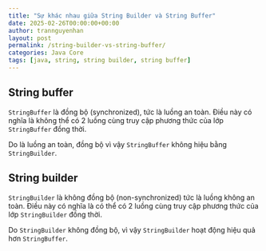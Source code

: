 ```yaml
---
title: "Sự khác nhau giữa String Builder và String Buffer"
date: 2025-02-26T00:00:00+00:00
author: trannguyenhan
layout: post
permalink: /string-builder-vs-string-buffer/
categories: Java Core
tags: [java, string, string builder, string buffer]
---
```


## String buffer

`StringBuffer` là đồng bộ (synchronized), tức là luồng an toàn. Điều này có nghĩa là không thể có 2 luồng cùng truy cập phương thức của lớp `StringBuffer` đồng thời.

Do là luồng an toàn, đồng bộ vì vậy `StringBuffer` không hiệu bằng `StringBuilder`.

## String builder

`StringBuilder` là không đồng bộ (non-synchronized) tức là luồng không an toàn. Điều này có nghĩa là có thể có 2 luồng cùng truy cập phương thức của lớp `StringBuilder` đồng thời.

Do `StringBuilder` không đồng bộ, vì vậy `StringBuilder` hoạt động hiệu quả hơn `StringBuffer`.